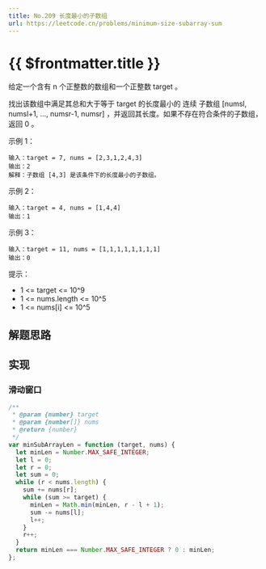 ```yaml
---
title: No.209 长度最小的子数组
url: https://leetcode.cn/problems/minimum-size-subarray-sum
---
```


# <a class='!no-underline' :href="$frontmatter.url" target="_blank">{{ $frontmatter.title }}</a>

给定一个含有 n 个正整数的数组和一个正整数 target 。

找出该数组中满足其总和大于等于 target 的长度最小的 连续
子数组
\[numsl, numsl+1, ..., numsr-1, numsr\] ，并返回其长度。如果不存在符合条件的子数组，返回 0 。

示例 1：

```text
输入：target = 7, nums = [2,3,1,2,4,3]
输出：2
解释：子数组 [4,3] 是该条件下的长度最小的子数组。
```

示例 2：

```text
输入：target = 4, nums = [1,4,4]
输出：1
```

示例 3：

```text
输入：target = 11, nums = [1,1,1,1,1,1,1,1]
输出：0
```

提示：

- 1 <= target <= 10^9
- 1 <= nums.length <= 10^5
- 1 <= nums\[i\] <= 10^5

## 解题思路

## 实现

### 滑动窗口

```js
/**
 * @param {number} target
 * @param {number[]} nums
 * @return {number}
 */
var minSubArrayLen = function (target, nums) {
  let minLen = Number.MAX_SAFE_INTEGER;
  let l = 0;
  let r = 0;
  let sum = 0;
  while (r < nums.length) {
    sum += nums[r];
    while (sum >= target) {
      minLen = Math.min(minLen, r - l + 1);
      sum -= nums[l];
      l++;
    }
    r++;
  }
  return minLen === Number.MAX_SAFE_INTEGER ? 0 : minLen;
};
```
